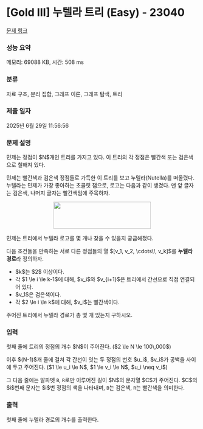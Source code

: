 # [Gold III] 누텔라 트리 (Easy) - 23040 

[문제 링크](https://www.acmicpc.net/problem/23040) 

### 성능 요약

메모리: 69088 KB, 시간: 508 ms

### 분류

자료 구조, 분리 집합, 그래프 이론, 그래프 탐색, 트리

### 제출 일자

2025년 6월 29일 11:56:56

### 문제 설명

<p>민제는 정점이 $N$개인 트리를 가지고 있다. 이 트리의 각 정점은 빨간색 또는 검은색으로 칠해져 있다.</p>

<p>민제는 빨간색과 검은색 정점들로 가득한 이 트리를 보고 누텔라(Nutella)를 떠올렸다. 누텔라는 민제가 가장 좋아하는 초콜릿 잼으로, 로고는 다음과 같이 생겼다. 맨 앞 글자는 검은색, 나머지 글자는 빨간색임에 주목하자.</p>

<p style="text-align: center;"><img alt="" src="" style="width: 256px; height: 71px;"></p>

<p>민제는 트리에서 누텔라 로고를 몇 개나 찾을 수 있을지 궁금해졌다.</p>

<p>다음 조건들을 만족하는 서로 다른 정점들의 열 $[v_1, v_2, \cdots\!, v_k]$를 <strong>누텔라 경로</strong>라 정의하자.</p>

<ul>
	<li>$k$는 $2$ 이상이다.</li>
	<li>각 $1 \le i \le k-1$에 대해, $v_i$와 $v_{i+1}$은 트리에서 간선으로 직접 연결되어 있다.</li>
	<li>$v_1$은 검은색이다.</li>
	<li>각 $2 \le i \le k$에 대해, $v_i$는 빨간색이다.</li>
</ul>

<p>주어진 트리에서 누텔라 경로가 총 몇 개 있는지 구하시오.</p>

### 입력 

 <p>첫째 줄에 트리의 정점의 개수 $N$이 주어진다. ($2 \le N \le 100\,000$)</p>

<p>이후 $(N-1)$개 줄에 걸쳐 각 간선이 잇는 두 정점의 번호 $u_i$, $v_i$가 공백을 사이에 두고 주어진다. ($1 \le u_i \le N$, $1 \le v_i \le N$, $u_i \neq v_i$)</p>

<p>그 다음 줄에는 알파벳 <code>B</code>, <code>R</code>로만 이루어진 길이 $N$의 문자열 $C$가 주어진다. $C$의 $i$번째 문자는 $i$번 정점의 색을 나타내며, <code>B</code>는 검은색, <code>R</code>는 빨간색을 의미한다.</p>

### 출력 

 <p>첫째 줄에 누텔라 경로의 개수를 출력한다.</p>

